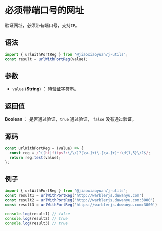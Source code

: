 

# 必须带端口号的网址

验证网址，必须带有端口号，支持`IP`。

## 语法

```js
import { urlWithPortReg } from '@jiaoxiaoyuan/j-utils';
const result = urlWithPortReg(value);
```

## 参数

- `value` (**String**) ： 待验证字符串。

## 返回值

**Boolean** ： 是否通过验证，`true` 通过验证， `false` 没有通过验证。

## 源码

```js
const urlWithPortReg = (value) => {
  const reg = /^((ht|f)tps?:\/\/)?[\w-]+(\.[\w-]+)+:\d{1,5}\/?$/;
  return reg.test(value);
};
```

## 例子

```js
import { urlWithPortReg } from '@jiaoxiaoyuan/j-utils';
const result1 = urlWithPortReg('http://warblerjs.duwanyu.com')
const result2 = urlWithPortReg('http://warblerjs.duwanyu.com:3000')
const result3 = urlWithPortReg('https://warblerjs.duwanyu.com:3000')

console.log(result1) // false
console.log(result2) // true
console.log(result3) // true
```
